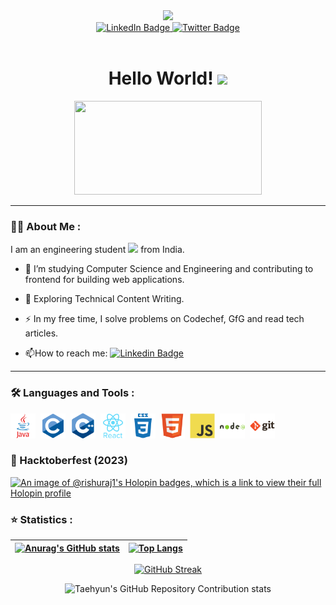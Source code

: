 

<div id="header" align="center">
  <img src="https://media.tenor.com/whgQwNlVvNkAAAAi/xero-code.gif" width="100"/>
  
  <div id="badges">
  <a href="https://www.linkedin.com/in/rishu-raj-b380041a1/" target="blank">
    <img src="https://img.shields.io/badge/LinkedIn-blue?style=for-the-badge&logo=linkedin&logoColor=white" alt="LinkedIn Badge"/>
  </a>
  <a href="https://twitter.com/rrishu561" target="blank">
    <img src="https://img.shields.io/badge/Twitter-blue?style=for-the-badge&logo=twitter&logoColor=white" alt="Twitter Badge"/>
  </a>
</div>
  <img src="https://komarev.com/ghpvc/?username=rishuraj1&style=flat-square&color=blue" alt=""/>
  <h1>
  Hello World!
  <img src="https://media.giphy.com/media/hvRJCLFzcasrR4ia7z/giphy.gif" width="30px"/>
</h1>
  
  <div align="center">
  <img src="https://media.tenor.com/7cSNDkqkKQUAAAAS/sloth-relax.gif" width="300" height="150"/>
</div>
  
</div>

 ---
  
  ### :man_technologist: About Me :
  
  I am an engineering student <img src="https://media.giphy.com/media/WUlplcMpOCEmTGBtBW/giphy.gif" width="30"> from India.
  
  - :telescope: I’m studying Computer Science and Engineering and contributing to frontend for building web applications.

- :seedling: Exploring Technical Content Writing.

- :zap: In my free time, I solve problems on Codechef, GfG and read tech articles.

- :mailbox:How to reach me: [![Linkedin Badge](https://img.shields.io/badge/-LinkedIn-blue?style=flat&logo=Linkedin&logoColor=white)](https://www.linkedin.com/in/rishu-raj-b380041a1/)


---

### :hammer_and_wrench: Languages and Tools :

<div>
  <img src="https://github.com/devicons/devicon/blob/master/icons/java/java-original-wordmark.svg" title="Java" alt="Java" width="40" height="40"/>&nbsp;
  <img src="https://github.com/devicons/devicon/blob/master/icons/c/c-original.svg" title="C" alt="C" width="40" height="40"/>&nbsp;
  <img src="https://github.com/devicons/devicon/blob/master/icons/cplusplus/cplusplus-original.svg" title="C++" alt="C++" width="40" height="40"/>&nbsp;
  <img src="https://github.com/devicons/devicon/blob/master/icons/react/react-original-wordmark.svg" title="React" alt="React" width="40" height="40"/>&nbsp;
<!--   <img src="https://github.com/devicons/devicon/blob/master/icons/flutter/flutter-original.svg" title="Flutter" alt="Flutter" width="40" height="40"/>&nbsp; -->
<!--   <img src="https://github.com/devicons/devicon/blob/master/icons/redux/redux-original.svg" title="Redux" alt="Redux " width="40" height="40"/>&nbsp; -->
  <img src="https://github.com/devicons/devicon/blob/master/icons/css3/css3-plain-wordmark.svg"  title="CSS3" alt="CSS" width="40" height="40"/>&nbsp;
  <img src="https://github.com/devicons/devicon/blob/master/icons/html5/html5-original.svg" title="HTML5" alt="HTML" width="40" height="40"/>&nbsp;
  <img src="https://github.com/devicons/devicon/blob/master/icons/javascript/javascript-original.svg" title="JavaScript" alt="JavaScript" width="40" height="40"/>&nbsp;
<!--   <img src="https://github.com/devicons/devicon/blob/master/icons/firebase/firebase-plain-wordmark.svg" title="Firebase" alt="Firebase" width="40" height="40"/>&nbsp; -->
<!--   <img src="https://github.com/devicons/devicon/blob/master/icons/gatsby/gatsby-original.svg" title="Gatsby"  alt="Gatsby" width="40" height="40"/>&nbsp; -->
<!--   <img src="https://github.com/devicons/devicon/blob/master/icons/mysql/mysql-original-wordmark.svg" title="MySQL"  alt="MySQL" width="40" height="40"/>&nbsp; -->
  <img src="https://github.com/devicons/devicon/blob/master/icons/nodejs/nodejs-original-wordmark.svg" title="NodeJS" alt="NodeJS" width="40" height="40"/>&nbsp;
<!--   <img src="https://github.com/devicons/devicon/blob/master/icons/amazonwebservices/amazonwebservices-plain-wordmark.svg" title="AWS" alt="AWS" width="40" height="40"/>&nbsp; -->
  <img src="https://github.com/devicons/devicon/blob/master/icons/git/git-original-wordmark.svg" title="Git" **alt="Git" width="40" height="40"/>
</div>

### 🥑 Hacktoberfest (2023)

[![An image of @rishuraj1's Holopin badges, which is a link to view their full Holopin profile](https://holopin.me/rishuraj1)](https://holopin.io/@rishuraj1)

### :star: Statistics :
<div align="center">
  
  | [![Anurag's GitHub stats](https://github-readme-stats.vercel.app/api?username=rishuraj1&theme=dark&show_icons=true)](https://github.com/anuraghazra/github-readme-stats)          |          [![Top Langs](https://github-readme-stats.vercel.app/api/top-langs/?username=rishuraj1&layout=compact&theme=dark&show_icons=true)](https://github.com/anuraghazra/github-readme-stats) |
  | ---- | ---- |
  
  [![GitHub Streak](https://streak-stats.demolab.com?user=rishuraj1&theme=tokyonight-duo&hide_border=true)](https://git.io/streak-stats)     


  ![Taehyun's GitHub Repository Contribution stats](https://github-contributor-stats.vercel.app/api?username=rishuraj1)
</div>

<!---
rishuraj1/rishuraj1 is a ✨ special ✨ repository because its `README.md` (this file) appears on your GitHub profile.
You can click the Preview link to take a look at your changes.
--->
